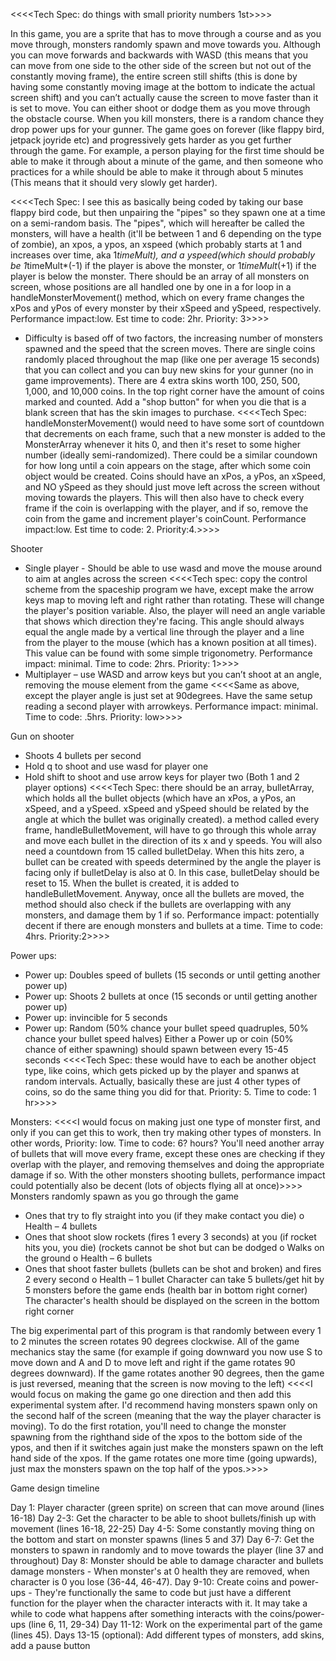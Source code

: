 <<<<Tech Spec: do things with small priority numbers 1st>>>>



In this game, you are a sprite that has to move through a course and as you move through, monsters randomly spawn and move towards you. Although you can move forwards and backwards with WASD (this means that you can move from one side to the other side of the screen but not out of the constantly moving frame), the entire screen still shifts (this is done by having some constantly moving image at the bottom to indicate the actual screen shift) and you can’t actually cause the screen to move faster than it is set to move. You can either shoot or dodge them as you move through the obstacle course. When you kill monsters, there is a random chance they drop power ups for your gunner. The game goes on forever (like flappy bird, jetpack joyride etc) and progressively gets harder as you get further through the game. For example, a person playing for the first time should be able to make it through about a minute of the game, and then someone who practices for a while should be able to make it through about 5 minutes (This means that it should very slowly get harder).

  <<<<Tech Spec: I see this as basically being coded by taking our base flappy bird code, but then unpairing the "pipes" so they spawn one at a time on a semi-random basis. The "pipes", which will hereafter be called the monsters, will have a health (it'll be between 1 and 6 depending on the type of zombie), an xpos, a ypos, an xspeed (which probably starts at 1 and increases over time, aka 1*timeMult), and a yspeed(which should probably be 1*timeMult*(-1) if the player is above the monster, or 1*timeMult*(+1) if the player is below the monster. There should be an array of all monsters on screen, whose positions are all handled one by one in a for loop in a handleMonsterMovement() method, which on every frame changes the xPos and yPos of every monster by their xSpeed and ySpeed, respectively. Performance impact:low. Est time to code: 2hr. Priority: 3>>>>


-	Difficulty is based off of two factors, the increasing number of monsters spawned and the speed that the screen moves.
There are single coins randomly placed throughout the map (like one per average 15 seconds) that you can collect and you can buy new skins for your gunner (no in game improvements). There are 4 extra skins worth 100, 250, 500, 1,000, and 10,000 coins. In the top right corner have the amount of coins marked and counted. Add a "shop button" for when you die that is a blank screen that has the skin images to purchase.
<<<<Tech Spec: handleMonsterMovement() would need to have some sort of countdown that decrements on each frame, such that a new monster is added to the MonsterArray whenever it hits 0, and then it's reset to some higher number (ideally semi-randomized). There could be a similar coundown for how long until a coin appears on the stage, after which some coin object would be created. Coins should have an xPos, a yPos, an xSpeed, and NO ySpeed as they should just move left across the screen without moving towards the players. This will then also have to check every frame if the coin is overlapping with the player, and if so, remove the coin from the game and increment player's coinCount. Performance impact:low. Est time to code: 2. Priority:4.>>>>


Shooter
-	Single player - Should be able to use wasd and move the mouse around to aim at angles across the screen
<<<<Tech spec: copy the control scheme from the spaceship program we have, except make the arrow keys map to moving left and right rather than rotating. These will change the player's position variable. Also, the player will need an angle variable that shows which direction they're facing. This angle should always equal the angle made by a vertical line through the player and a line from the player to the mouse (which has a known position at all times). This value can be found with some simple trigonometry. Performance impact: minimal. Time to code: 2hrs. Priority: 1>>>>
-	Multiplayer – use WASD and arrow keys but you can’t shoot at an angle, removing the mouse element from the game
<<<<Same as above, except the player angle is just set at 90degrees. Have the same setup reading a second player with arrowkeys. Performance impact: minimal. Time to code: .5hrs. Priority: low>>>>


Gun on shooter
-	Shoots 4 bullets per second
-	Hold q to shoot and use wasd for player one
-	Hold shift to shoot and use arrow keys for player two (Both 1 and 2 player options)
<<<<Tech Spec: there should be an array, bulletArray, which holds all the bullet objects (which have an xPos, a yPos, an xSpeed, and a ySpeed. xSpeed and ySpeed should be related by the angle at which the bullet was originally created). a method called every frame, handleBulletMovement, will have to go through this whole array and move each bullet in the direction of its x and y speeds. You will also need a countdown from 15 called bulletDelay. When this hits zero, a bullet can be created with speeds determined by the angle the player is facing only if bulletDelay is also at 0. In this case, bulletDelay should be reset to 15. When the bullet is created, it is added to handleBulletMovement. Anyway, once all the bullets are moved, the method should also check if the bullets are overlapping with any monsters, and damage them by 1 if so. Performance impact: potentially decent if there are enough monsters and bullets at a time. Time to code: 4hrs. Priority:2>>>>


Power ups:
-	Power up: Doubles speed of bullets (15 seconds or until getting another power up)
-	Power up: Shoots 2 bullets at once (15 seconds or until getting another power up)
-	Power up: invincible for 5 seconds
-	Power up: Random (50% chance your bullet speed quadruples, 50% chance your bullet speed halves)
Either a Power up or coin (50% chance of either spawning) should spawn between every 15-45 seconds
<<<<Tech Spec: these would have to each be another object type, like coins, which gets picked up by the player and spanws at random intervals. Actually, basically these are just 4 other types of coins, so do the same thing you did for that. Priority: 5. Time to code: 1 hr>>>>

Monsters: <<<<I would focus on making just one type of monster first, and only if you can get this to work, then try making other types of monsters. In other words, Priority: low. Time to code: 6? hours? You'll need another array of bullets that will move every frame, except these ones are checking if they overlap with the player, and removing themselves and doing the appropriate damage if so. With the other monsters shooting bullets, performance impact could potentially also be decent (lots of objects flying all at once)>>>>
Monsters randomly spawn as you go through the game
-	Ones that try to fly straight into you (if they make contact you die)
o	Health – 4 bullets
-	Ones that shoot slow rockets (fires 1 every 3 seconds) at you (if rocket hits you, you die) (rockets cannot be shot but can be dodged
o	Walks on the ground
o	Health – 6 bullets
-	Ones that shoot faster bullets (bullets can be shot and broken) and fires 2 every second
o	Health – 1 bullet
Character can take 5 bullets/get hit by 5 monsters before the game ends (health bar in bottom right corner)
  The character's health should be displayed on the screen in the bottom right corner

The big experimental part of this program is that randomly between every 1 to 2 minutes the screen rotates 90 degrees clockwise. All of the game mechanics stay the same (for example if going downward you now use S to move down and A and D to move left and right if the game rotates 90 degrees downward). If the game rotates another 90 degrees, then the game is just reversed, meaning that the screen is now moving to the left)
<<<<I would focus on making the game go one direction and then add this experimental system after. I'd recommend having monsters spawn only on the second half of the screen (meaning that the way the player character is moving). To do the first rotation, you'll need to change the monster spawning from the righthand side of the xpos to the bottom side of the ypos, and then if it switches again just make the monsters spawn on the left hand side of the xpos. If the game rotates one more time (going upwards), just max the monsters spawn on the top half of the ypos.>>>>


Game design timeline

Day 1: Player character (green sprite) on screen that can move around (lines 16-18)
Day 2-3: Get the character to be able to shoot bullets/finish up with movement (lines 16-18, 22-25)
Day 4-5: Some constantly moving thing on the bottom and start on monster spawns (lines 5 and 37)
Day 6-7: Get the monsters to spawn in randomly and to move towards the player (line 37 and throughout)
Day 8: Monster should be able to damage character and bullets damage monsters - When monster's at 0 health they are removed, when character is 0 you lose (36-44, 46-47).
Day 9-10: Create coins and power-ups - They're functionally the same to code but just have a different function for the player when the character interacts with it. It may take a while to code what happens after something interacts with the coins/power-ups (line 6, 11, 29-34)
Day 11-12: Work on the experimental part of the game (lines 45).
Days 13-15 (optional): Add different types of monsters, add skins, add a pause button

